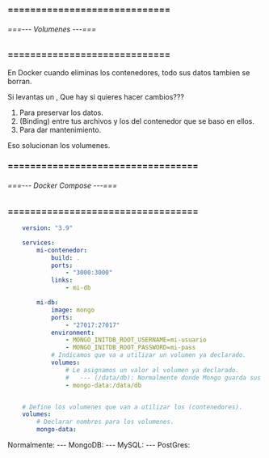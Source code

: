 ### ============================= ###
###### ===--- Volumenes ---=== ######
### ============================= ###

En Docker cuando eliminas los contenedores, todo sus datos tambien se borran.

Si levantas un [](docker-compose), Que hay si quieres hacer cambios???

1. Para preservar los datos.
	<!-- Sea de una DB o archivos de la aplicacion. -->
2. (Binding) entre tus archivos y los del contenedor que se baso en ellos.
	<!-- Para no tumbar el contenedor y levantar para ver cambios. -->
3. Para dar mantenimiento.
	<!-- Tumbando los contenedores. -->
	<!-- Pero preservando los datos. -->

Eso solucionan los volumenes.

### ================================== ###
###### ===--- Docker Compose ---=== ######
### ================================== ###

<!-- Tenemos nuestro archivo (docker-compose). -->

```yml
	version: "3.9"

	services:
		mi-contenedor:
			build: .
			ports:
				- "3000:3000"
			links:
				- mi-db

		mi-db:
			image: mongo
			ports:
				- "27017:27017"
			environment:
				- MONGO_INITDB_ROOT_USERNAME=mi-usuario
				- MONGO_INITDB_ROOT_PASSWORD=mi-pass
			# Indicamos que va a utilizar un volumen ya declarado.
			volumes:
				# Le asignamos un valor al volumen ya declarado.
				#	--- (/data/db): Normalmente donde Mongo guarda sus datos.
				- mongo-data:/data/db


	# Define los volumenes que van a utilizar los (contenedores).
	volumes:
		# Declarar nombres para los volumenes.
		mongo-data:
```

<!-- Otras rutas de DB donde guardan sus datos. -->

Normalmente: 
	--- MongoDB: [](/data/db)
	--- MySQL: [](/var/lib/mysql)
	--- PostGres: [](/var/lib/postgresql/data)